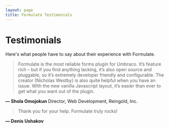 ```yaml
---
layout: page
title: Formulate Testimonials
---
```


# Testimonials

Here's what people have to say about their experience with Formulate.

> Formulate is the most reliable forms plugin for Umbraco. It’s feature rich – but if you find anything lacking, it’s also open source and pluggable, so it’s extremely developer friendly and configurable. The creator (Nicholas Westby) is also quite helpful when you have an issue. With the new vanilla Javascript layout, it’s easier than ever to get what you want out of the plugin.

**— Shola Omojokun** Director, Web Development, Reingold, Inc.

> Thank you for your help. Formulate truly rocks!

**— Denis Ushakov**
